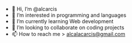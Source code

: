 - 👋 Hi, I’m @alcarcis
- 👀 I’m interested in programming and languages
- 🌱 I’m currently learning Web development
- 💞️ I’m looking to collaborate on coding projects
- 📫 How to reach me > alcalacarcis@gmail.com

<!---
alcarcis/alcarcis is a ✨ special ✨ repository because its `README.md` (this file) appears on your GitHub profile.
You can click the Preview link to take a look at your changes.
--->

